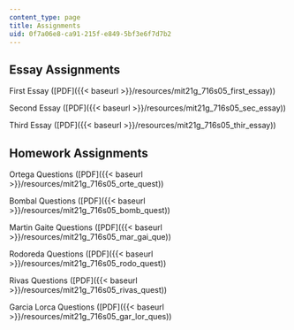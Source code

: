 ```yaml
---
content_type: page
title: Assignments
uid: 0f7a06e8-ca91-215f-e849-5bf3e6f7d7b2
---
```


Essay Assignments
-----------------

First Essay ([PDF]({{< baseurl >}}/resources/mit21g_716s05_first_essay))

Second Essay ([PDF]({{< baseurl >}}/resources/mit21g_716s05_sec_essay))

Third Essay ([PDF]({{< baseurl >}}/resources/mit21g_716s05_thir_essay))

Homework Assignments
--------------------

Ortega Questions ([PDF]({{< baseurl >}}/resources/mit21g_716s05_orte_quest))

Bombal Questions ([PDF]({{< baseurl >}}/resources/mit21g_716s05_bomb_quest))

Martin Gaite Questions ([PDF]({{< baseurl >}}/resources/mit21g_716s05_mar_gai_que))

Rodoreda Questions ([PDF]({{< baseurl >}}/resources/mit21g_716s05_rodo_quest))

Rivas Questions ([PDF]({{< baseurl >}}/resources/mit21g_716s05_rivas_quest))

Garcia Lorca Questions ([PDF]({{< baseurl >}}/resources/mit21g_716s05_gar_lor_ques))